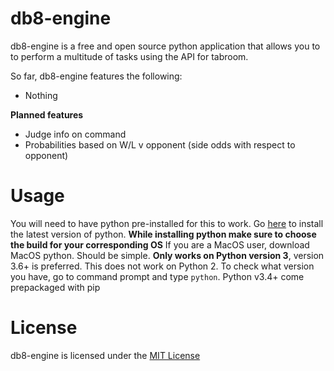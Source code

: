 # db8-engine
db8-engine is a free and open source python application that allows you to to perform a multitude of tasks using the API for tabroom.

So far, db8-engine features the following:
* Nothing

**Planned features**
* Judge info on command
* Probabilities based on W/L v opponent (side odds with respect to opponent)

# Usage
You will need to have python pre-installed for this to work. Go [here](https://www.python.org/downloads/) to install the latest version of python.
**While installing python make sure to choose the build for your corresponding OS** If you are a MacOS user, download MacOS python. Should be simple.
**Only works on Python version 3**, version 3.6+ is preferred. This does not work on Python 2. To check what version you have, go to command prompt and type `python`.
Python v3.4+ come prepackaged with pip

# License
db8-engine is licensed under the [MIT License](https://opensource.org/licenses/MIT)
